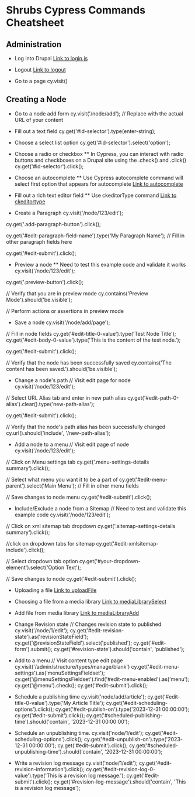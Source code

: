 # Shrubs Cypress Commands Cheatsheet

## Administration

* Log into Drupal
[Link to login.js](login.js)

* Logout 
[Link to logout](logout.js)

* Go to a page
cy.visit()

## Creating a Node
* Go to a node add form
cy.visit('/node/add'); // Replace with the actual URL of your content

* Fill out a text field
cy.get('#id-selector').type(enter-string);

* Choose a select list option
    cy.get('#id-selector').select('option');

* Choose a radio or checkbox
** In Cypress, you can interact with radio buttons and checkboxes on a Drupal site using the .check() and .click()
    cy.get('#id-selector').click();

* Choose an autocomplete
** Use Cypress autocomplete command will select first option that appears for autocomplete
[Link to autocomplete](autocomplete.js)

* Fill out a rich text editor field
** Use ckeditorType command 
[Link to ckeditortype](ckeditorType.js)

* Create a Paragraph
cy.visit('/node/123/edit');

cy.get('.add-paragraph-button').click();

cy.get('#edit-paragraph-field-name').type('My Paragraph Name');
// Fill in other paragraph fields here

cy.get('#edit-submit').click();

* Preview a node
** Need to test this example code and validate it works
cy.visit('/node/123/edit');

cy.get('.preview-button').click();

// Verify that you are in preview mode
cy.contains('Preview Mode').should('be.visible');

// Perform actions or assertions in preview mode

* Save a node
cy.visit('/node/add/page');

// Fill in node fields
cy.get('#edit-title-0-value').type('Test Node Title');
cy.get('#edit-body-0-value').type('This is the content of the test node.');

cy.get('#edit-submit').click();

// Verify that the node has been successfully saved
cy.contains('The content has been saved.').should('be.visible');

* Change a node's path
// Visit edit page for node 
cy.visit('/node/123/edit');

// Select URL Alias tab and enter in new path alias
cy.get('#edit-path-0-alias').clear().type('new-path-alias');

cy.get('#edit-submit').click();

// Verify that the node's path alias has been successfully changed
cy.url().should('include', '/new-path-alias');

* Add a node to a menu
// Visit edit page of node
cy.visit('/node/123/edit');

// Click on Menu settings tab
cy.get('.menu-settings-details summary').click();

// Select what menu you want it to be a part of
cy.get('#edit-menu-parent').select('Main Menu');
// Fill in other menu fields

// Save changes to node menu
cy.get('#edit-submit').click();

* Include/Exclude a node from a Sitemap
// Need to test and validate this example code
cy.visit('/node/123/edit');

// Click on xml sitemap tab dropdown 
cy.get('.sitemap-settings-details summary').click();

//click on dropdown tabs for sitemap
cy.get('#edit-xmlsitemap-include').click();

// Select dropdown tab option
cy.get('#your-dropdown-element').select('Option Text');

// Save changes to node
cy.get('#edit-submit').click();

* Uploading a file 
[Link to uploadFile](uploadFile.js)

* Choosing a file from a media library
[Link to mediaLibrarySelect](mediaLibrarySelect.js)

* Add file from media library
[Link to mediaLibraryAdd](mediaLibraryAdd.js)

* Change Revision state
// Changes revision state to published
cy.visit('/node/1/edit');
cy.get('#edit-revision-state').as('revisionStateField');
cy.get('@revisionStateField').select('published');
cy.get('#edit-form').submit();
cy.get('#revision-state').should('contain', 'published');

* Add to a menu 
// Visit content type edit page
cy.visit('/admin/structure/types/manage/blank')
cy.get('#edit-menu-settings').as('menuSettingsFieldset');
cy.get('@menuSettingsFieldset').find('#edit-menu-enabled').as('menu');
cy.get('@menu').check();
cy.get('#edit-submit').click();

* Schedule a publishing time
cy.visit('node/add/article');
cy.get('#edit-title-0-value').type('My Article Title');
cy.get('#edit-scheduling-options').click();
cy.get('#edit-publish-on').type('2023-12-31 00:00:00');
cy.get('#edit-submit').click();
cy.get('#scheduled-publishing-time').should('contain', '2023-12-31 00:00:00');

* Schedule an unpublishing time.
cy.visit('node/1/edit');
cy.get('#edit-scheduling-options').click();
cy.get('#edit-unpublish-on').type('2023-12-31 00:00:00');
cy.get('#edit-submit').click();
cy.get('#scheduled-unpublishing-time').should('contain', '2023-12-31 00:00:00');

* Write a revision log message
cy.visit('node/1/edit');
cy.get('#edit-revision-information').click();
cy.get('#edit-revision-log-0-value').type('This is a revision log message.');
cy.get('#edit-submit').click();
cy.get('#revision-log-message').should('contain', 'This is a revision log message');


